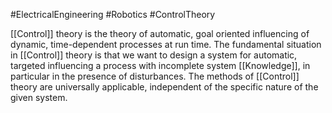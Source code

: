 #ElectricalEngineering #Robotics #ControlTheory 

[[Control]] theory is the theory of automatic, goal oriented influencing of dynamic, time-dependent processes at run time.
The fundamental situation in [[Control]] theory is that we want to design a system for automatic, targeted influencing a process with incomplete system [[Knowledge]], in particular in the presence of disturbances. The methods of [[Control]] theory are universally applicable, independent of the specific nature of the given system.